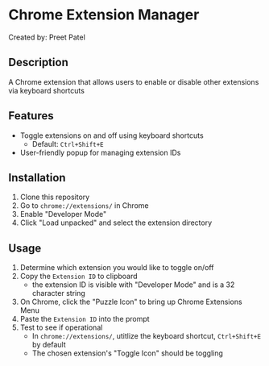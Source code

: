 # Chrome Extension Manager

Created by: Preet Patel

## Description
A Chrome extension that allows users to enable or disable other extensions via keyboard shortcuts

## Features
- Toggle extensions on and off using keyboard shortcuts
    - Default: `Ctrl+Shift+E`
- User-friendly popup for managing extension IDs

## Installation
1. Clone this repository
2. Go to `chrome://extensions/` in Chrome
3. Enable "Developer Mode"
4. Click "Load unpacked" and select the extension directory

## Usage
1. Determine which extension you would like to toggle on/off
2. Copy the `Extension ID` to clipboard
    - the extension ID is visible with "Developer Mode" and is a 32 character string
3. On Chrome, click the "Puzzle Icon" to bring up Chrome Extensions Menu
4. Paste the `Extension ID` into the prompt
5. Test to see if operational
    - In `chrome://extensions/`, utitlize the keyboard shortcut, `Ctrl+Shift+E` by default
    - The chosen extension's "Toggle Icon" should be toggling